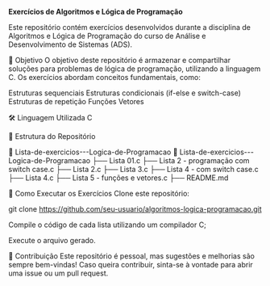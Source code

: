 **Exercícios de Algoritmos e Lógica de Programação**

Este repositório contém exercícios desenvolvidos durante a disciplina de Algoritmos e Lógica de Programação do curso de Análise e Desenvolvimento de Sistemas (ADS).

📌 Objetivo
O objetivo deste repositório é armazenar e compartilhar soluções para problemas de lógica de programação, utilizando a linguagem C. Os exercícios abordam conceitos fundamentais, como:

Estruturas sequenciais
Estruturas condicionais (if-else e switch-case)
Estruturas de repetição
Funções
Vetores

🛠 Linguagem Utilizada
C

📂 Estrutura do Repositório

📂 Lista-de-exercicios---Logica-de-Programacao 
📂 Lista-de-exercicios---Logica-de-Programacao
├── Lista 01.c
├── Lista 2 - programação com switch case.c
├── Lista 2.c
├── Lista 3.c
├── Lista 4 - com switch case.c
├── Lista 4.c
├── Lista 5 - funções e vetores.c
├── README.md

🚀 Como Executar os Exercícios
Clone este repositório:

git clone https://github.com/seu-usuario/algoritmos-logica-programacao.git

Compile o código de cada lista utilizando um compilador C;

Execute o arquivo gerado.

📌 Contribuição
Este repositório é pessoal, mas sugestões e melhorias são sempre bem-vindas! Caso queira contribuir, sinta-se à vontade para abrir uma issue ou um pull request.
